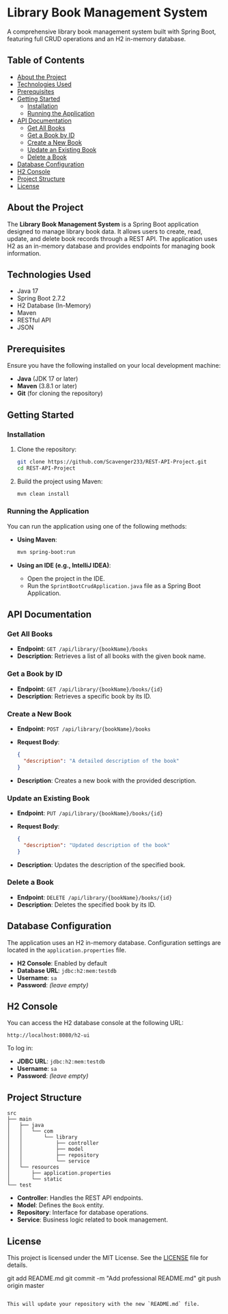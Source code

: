 # Library Book Management System

A comprehensive library book management system built with Spring Boot, featuring full CRUD operations and an H2 in-memory database.

## Table of Contents

- [About the Project](#about-the-project)
- [Technologies Used](#technologies-used)
- [Prerequisites](#prerequisites)
- [Getting Started](#getting-started)
  - [Installation](#installation)
  - [Running the Application](#running-the-application)
- [API Documentation](#api-documentation)
  - [Get All Books](#get-all-books)
  - [Get a Book by ID](#get-a-book-by-id)
  - [Create a New Book](#create-a-new-book)
  - [Update an Existing Book](#update-an-existing-book)
  - [Delete a Book](#delete-a-book)
- [Database Configuration](#database-configuration)
- [H2 Console](#h2-console)
- [Project Structure](#project-structure)
- [License](#license)

## About the Project

The **Library Book Management System** is a Spring Boot application designed to manage library book data. It allows users to create, read, update, and delete book records through a REST API. The application uses H2 as an in-memory database and provides endpoints for managing book information.

## Technologies Used

- Java 17
- Spring Boot 2.7.2
- H2 Database (In-Memory)
- Maven
- RESTful API
- JSON

## Prerequisites

Ensure you have the following installed on your local development machine:

- **Java** (JDK 17 or later)
- **Maven** (3.8.1 or later)
- **Git** (for cloning the repository)

## Getting Started

### Installation

1. Clone the repository:

   ```bash
   git clone https://github.com/Scavenger233/REST-API-Project.git
   cd REST-API-Project
   ```

2. Build the project using Maven:

   ```bash
   mvn clean install
   ```

### Running the Application

You can run the application using one of the following methods:

- **Using Maven**:
  
  ```bash
  mvn spring-boot:run
  ```

- **Using an IDE (e.g., IntelliJ IDEA)**:
  - Open the project in the IDE.
  - Run the `SprintBootCrudApplication.java` file as a Spring Boot Application.

## API Documentation

### Get All Books

- **Endpoint**: `GET /api/library/{bookName}/books`
- **Description**: Retrieves a list of all books with the given book name.

### Get a Book by ID

- **Endpoint**: `GET /api/library/{bookName}/books/{id}`
- **Description**: Retrieves a specific book by its ID.

### Create a New Book

- **Endpoint**: `POST /api/library/{bookName}/books`
- **Request Body**:

  ```json
  {
    "description": "A detailed description of the book"
  }
  ```

- **Description**: Creates a new book with the provided description.

### Update an Existing Book

- **Endpoint**: `PUT /api/library/{bookName}/books/{id}`
- **Request Body**:

  ```json
  {
    "description": "Updated description of the book"
  }
  ```

- **Description**: Updates the description of the specified book.

### Delete a Book

- **Endpoint**: `DELETE /api/library/{bookName}/books/{id}`
- **Description**: Deletes the specified book by its ID.

## Database Configuration

The application uses an H2 in-memory database. Configuration settings are located in the `application.properties` file.

- **H2 Console**: Enabled by default
- **Database URL**: `jdbc:h2:mem:testdb`
- **Username**: `sa`
- **Password**: *(leave empty)*

## H2 Console

You can access the H2 database console at the following URL:

```
http://localhost:8080/h2-ui
```

To log in:
- **JDBC URL**: `jdbc:h2:mem:testdb`
- **Username**: `sa`
- **Password**: *(leave empty)*

## Project Structure

```
src
├── main
│   ├── java
│   │   └── com
│   │       └── library
│   │           ├── controller
│   │           ├── model
│   │           ├── repository
│   │           └── service
│   └── resources
│       ├── application.properties
│       └── static
└── test
```

- **Controller**: Handles the REST API endpoints.
- **Model**: Defines the `Book` entity.
- **Repository**: Interface for database operations.
- **Service**: Business logic related to book management.

## License

This project is licensed under the MIT License. See the [LICENSE](LICENSE) file for details.

git add README.md
git commit -m "Add professional README.md"
git push origin master
```

This will update your repository with the new `README.md` file.
